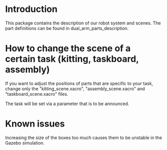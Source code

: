 # Introduction

This package contains the description of our robot system and scenes. The part definitions can be found in dual_arm_parts_description. 

# How to change the scene of a certain task (kitting, taskboard, assembly)

If you want to adjust the positions of parts that are specific to your task, change only the "kitting_scene.xacro", "assembly_scene.xacro" and "taskboard_scene.xacro" files.

The task will be set via a parameter that is to be announced.

# Known issues

Increasing the size of the boxes too much causes them to be unstable in the Gazebo simulation.
